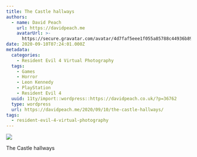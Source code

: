 ```yaml
---
title: The Castle hallways
authors:
  - name: David Peach
    url: https://davidpeach.me
    avatarUrl: >-
      https://secure.gravatar.com/avatar/4d7faf5eee1f055a85788c44936b8995eaab6dfb004e7854ec747ccb272e91ee?s=96&d=mm&r=g
date: 2020-09-10T07:24:01.000Z
metadata:
  categories:
    - Resident Evil 4 Virtual Photography
  tags:
    - Games
    - Horror
    - Leon Kennedy
    - PlayStation
    - Resident Evil 4
  uuid: 11ty/import::wordpress::https://davidpeach.co.uk/?p=36762
  type: wordpress
  url: https://davidpeach.me/2020/09/10/the-castle-hallways/
tags:
  - resident-evil-4-virtual-photography
---
```

[![](/assets/resident-evil-4_20200902191636-tj9IWdfHPPJm.jpg)](/assets/resident-evil-4_20200902191636-tj9IWdfHPPJm.jpg)

The Castle hallways